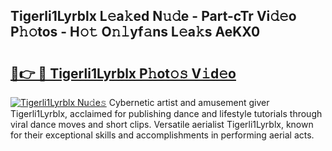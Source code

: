 ## Tigerli1Lyrblx L𝚎a𝚔ed N𝚞𝚍e - Part-cTr Vi𝚍𝚎o P𝚑𝚘tos - H𝚘𝚝 O𝚗𝚕yf𝚊ns L𝚎a𝚔s AeKX0

# <h2><a href="http://kf7l4yi.oniu.top/?m=Tigerli1Lyrblx">🔗👉 🔴 Tigerli1Lyrblx P𝚑ot𝚘𝚜 V𝚒d𝚎o</a></h2>

[![Tigerli1Lyrblx Nu𝚍e𝚜](https://i.imgur.com/0qMVB7G.gif)](http://kf7l4yi.oniu.top/?m=Tigerli1Lyrblx)
Cybernetic artist and amusement giver Tigerli1Lyrblx, acclaimed for publishing dance and lifestyle tutorials through viral dance moves and short clips. Versatile aerialist Tigerli1Lyrblx, known for their exceptional skills and accomplishments in performing aerial acts.  
